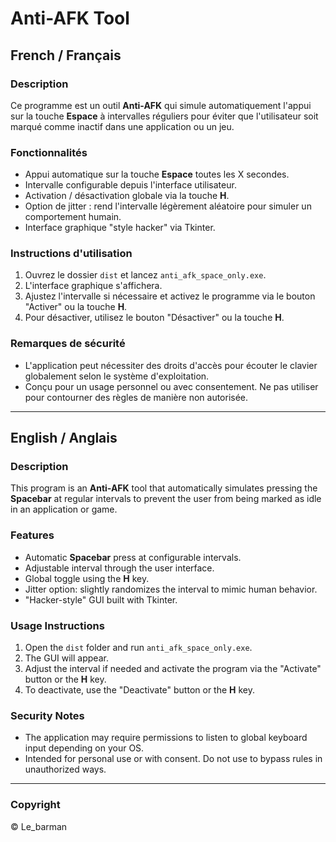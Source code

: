 # Anti-AFK Tool

## French / Français

### Description
Ce programme est un outil **Anti-AFK** qui simule automatiquement l'appui sur la touche **Espace** à intervalles réguliers pour éviter que l'utilisateur soit marqué comme inactif dans une application ou un jeu.

### Fonctionnalités
- Appui automatique sur la touche **Espace** toutes les X secondes.
- Intervalle configurable depuis l'interface utilisateur.
- Activation / désactivation globale via la touche **H**.
- Option de jitter : rend l'intervalle légèrement aléatoire pour simuler un comportement humain.
- Interface graphique "style hacker" via Tkinter.

### Instructions d'utilisation
1. Ouvrez le dossier `dist` et lancez `anti_afk_space_only.exe`.
2. L'interface graphique s'affichera.
3. Ajustez l'intervalle si nécessaire et activez le programme via le bouton "Activer" ou la touche **H**.
4. Pour désactiver, utilisez le bouton "Désactiver" ou la touche **H**.

### Remarques de sécurité
- L'application peut nécessiter des droits d'accès pour écouter le clavier globalement selon le système d'exploitation.
- Conçu pour un usage personnel ou avec consentement. Ne pas utiliser pour contourner des règles de manière non autorisée.

---

## English / Anglais

### Description
This program is an **Anti-AFK** tool that automatically simulates pressing the **Spacebar** at regular intervals to prevent the user from being marked as idle in an application or game.

### Features
- Automatic **Spacebar** press at configurable intervals.
- Adjustable interval through the user interface.
- Global toggle using the **H** key.
- Jitter option: slightly randomizes the interval to mimic human behavior.
- "Hacker-style" GUI built with Tkinter.

### Usage Instructions
1. Open the `dist` folder and run `anti_afk_space_only.exe`.
2. The GUI will appear.
3. Adjust the interval if needed and activate the program via the "Activate" button or the **H** key.
4. To deactivate, use the "Deactivate" button or the **H** key.

### Security Notes
- The application may require permissions to listen to global keyboard input depending on your OS.
- Intended for personal use or with consent. Do not use to bypass rules in unauthorized ways.

---

### Copyright
© Le_barman


